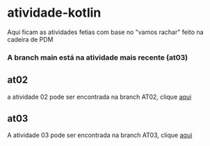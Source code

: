 # atividade-kotlin
  Aqui ficam as atividades fetias com base no "vamos rachar" feito na cadeira de PDM

### A branch main está na atividade mais recente (at03)

## at02
  a atividade 02 pode ser encontrada na branch AT02, clique [aqui](https://github.com/VitorEstevam/atividade-kotlin/tree/at02)

## at03
  A atividade 03 pode ser encontrada na branch AT03, clique [aqui](https://github.com/VitorEstevam/atividade-kotlin/tree/at03)
